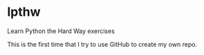 # lpthw
Learn Python the Hard Way exercises

This is the first time that I try to use GitHub to create my own repo.
